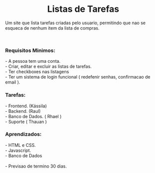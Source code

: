 <center><h1>Listas de Tarefas</h1></center>

<span>Um site que lista tarefas criadas pelo usuario, permitindo que nao se esqueca de nenhum item da lista de compras.</span>

<br/>
<h3>Requisitos Minimos:</h3>
- A pessoa tem uma conta.<br/>
- Criar, editar e excluir as listas de tarefas.<br/>
- Ter checkboxes nas listagens<br/>
- Ter um sistema de login funcional (  redefenir senhas, confirmacao de email ).<br/>

 
<h3>Tarefas:</h3>
- Frontend. (Kássila)<br/>
- Backend. (Raul)<br/>
- Banco de Dados. ( Rhael )<br/>
- Suporte ( Thauan )<br/>

 
<h3>Aprendizados: </h3>
- HTML e CSS.<br/>
- Javascript.<br/>
- Banco de Dados<br/>
<br/>
- Previsao de termino 30 dias.

